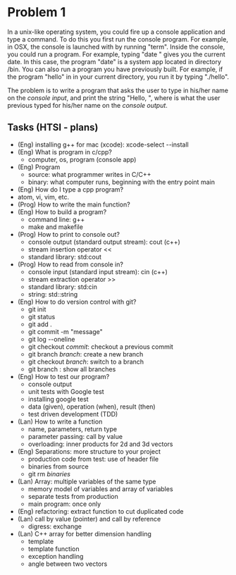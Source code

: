 # Problem 1

In a unix-like operating system, you could fire up a console application and type a command. To do this you first run the console program. For example, in OSX, the console is launched with by running "term". Inside the console, you could run a program. For example, typing "date <ret>" gives you the current date. In this case, the program "date" is a system app located in directory /bin. You can also run a program you have previously built. For example, if the program "hello" in in your current directory, you run it by typing "./hello".

The problem is to write a program that asks the user to type in his/her name on the _console input_, and print the string "Hello, <name>", where <name> is what the user previous typed for his/her name on the _console output_.

## Tasks (HTSI - plans)
- (Eng) installing g++ for mac (xcode): xcode-select --install
- (Eng) What is program in c/cpp?
  - computer, os, program (console app)
- (Eng) Program
  - source: what programmer writes in C/C++
  - binary: what computer runs, beginning with the entry point main
- (Eng) How do I type a cpp program?
 - atom, vi, vim, etc.
- (Prog) How to write the main function?
- (Eng) How to build a program?
  - command line: g++
  - make and makefile
- (Prog) How to print to console out?
  - console output (standard output stream): cout (c++)
  - stream insertion operator <<
  - standard library: std:cout
- (Prog) How to read from console in?
  - console input (standard input stream): cin (c++)
  - stream extraction operator >>
  - standard library: std:cin
  - string: std::string
- (Eng) How to do version control with git?
   - git init
   - git status
   - git add .
   - git commit -m "message"
   - git log --oneline
   - git checkout _commit_: checkout a previous commit
   - git branch _branch_: create a new branch
   - git checkout _branch_: switch to a branch
   - git branch : show all branches
- (Eng) How to test our program?
  - console output
  - unit tests with Google test
  - installing google test
  - data (given), operation (when), result (then)
  - test driven development (TDD)
- (Lan) How to write a function
  - name, parameters, return type
  - parameter passing: call by value
  - overloading: inner products for 2d and 3d vectors
- (Eng) Separations: more structure to your project
  - production code from test: use of header file
  - binaries from source
  - git rm _binaries_
- (Lan) Array: multiple variables of the same type
  - memory model of variables and array of variables
  - separate tests from production
  - main program: once only
- (Eng) refactoring: extract function to cut duplicated code
- (Lan) call by value (pointer) and call by reference
  - digress: exchange
- (Lan) C++ array for better dimension handling
  - template
  - template function
  - exception handling
  - angle between two vectors
